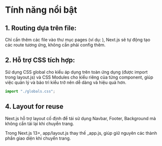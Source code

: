 # **Tính năng nổi bật**

## 1. Routing dựa trên file:
Chỉ cần thêm các file vào thư mục pages (ví dụ: ), Next.js sẽ tự động tạo các route tương ứng, không cần phải config thêm.

## 2. Hỗ trợ CSS tích hợp:
Sử dụng CSS global cho kiểu áp dụng trên toàn ứng dụng (được import trong layout.js) và CSS Modules cho kiểu riêng của từng component, giúp việc quản lý và bảo trì kiểu trở nên dễ dàng và hiệu quả hơn.

```javascript
import "./globals.css";
```

## 4. Layout for reuse
Next.js hỗ trợ layout cố định để tái sử dụng Navbar, Footer, Background mà không cần tải lại khi chuyển trang.

Trong Next.js 13+, app/layout.js thay thế _app.js, giúp giữ nguyên các thành phần giao diện khi chuyển trang.   